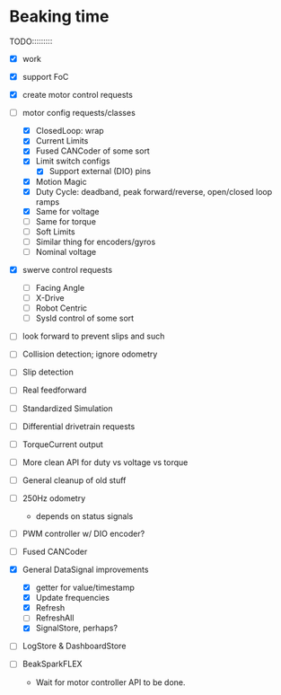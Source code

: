 # Beaking time

TODO:::::::::

- [x] work
- [x] support FoC
- [x] create motor control requests
- [ ] motor config requests/classes
    - [x] ClosedLoop: wrap
    - [x] Current Limits
    - [x] Fused CANCoder of some sort
    - [x] Limit switch configs
        - [x] Support external (DIO) pins
    - [x] Motion Magic
    - [x] Duty Cycle: deadband, peak forward/reverse, open/closed loop ramps
    - [x] Same for voltage
    - [ ] Same for torque
    - [ ] Soft Limits
    - [ ] Similar thing for encoders/gyros
    - [ ] Nominal voltage
- [x] swerve control requests
    - [ ] Facing Angle
    - [ ] X-Drive
    - [ ] Robot Centric
    - [ ] SysId control of some sort
- [ ] look forward to prevent slips and such
- [ ] Collision detection; ignore odometry
- [ ] Slip detection
- [ ] Real feedforward
- [ ] Standardized Simulation
- [ ] Differential drivetrain requests
- [ ] TorqueCurrent output
- [ ] More clean API for duty vs voltage vs torque
- [ ] General cleanup of old stuff
- [ ] 250Hz odometry
    - depends on status signals
- [ ] PWM controller w/ DIO encoder?
- [ ] Fused CANCoder

- [x] General DataSignal improvements
    - [x] getter for value/timestamp
    - [x] Update frequencies
    - [x] Refresh
    - [ ] RefreshAll
    - [x] SignalStore, perhaps?

- [ ] LogStore & DashboardStore
- [ ] BeakSparkFLEX
  - Wait for motor controller API to be done.